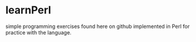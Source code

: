 # learnPerl
simple programming exercises found here on github implemented in Perl for practice with the language.
